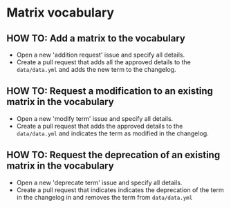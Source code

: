 # Matrix vocabulary

## HOW TO: Add a matrix to the vocabulary
- Open a new 'addition request' issue and specify all details.
- Create a pull request that adds all the approved details to the `data/data.yml` and adds the new term to the changelog.

## HOW TO: Request a modification to an existing matrix in the vocabulary
- Open a new 'modify term' issue and specify all details.
- Create a pull request that adds the approved details to the `data/data.yml` and indicates the term as modified in the changelog.

## HOW TO: Request the deprecation of an existing matrix in the vocabulary
- Open a new 'deprecate term' issue and specify all details.
- Create a pull request that indicates indicates the deprecation of the term in the changelog in and removes the term from `data/data.yml`